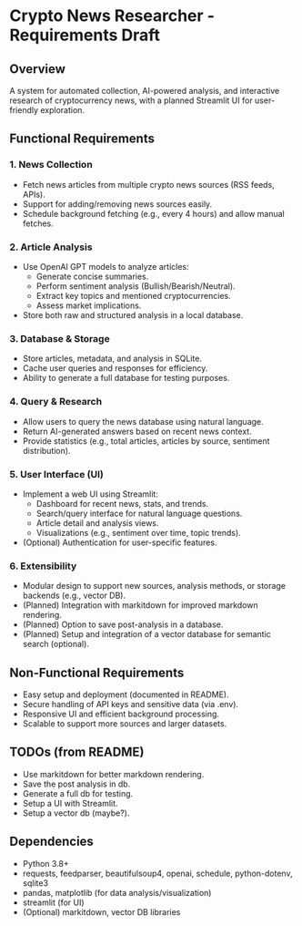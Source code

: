 # Crypto News Researcher - Requirements Draft

## Overview
A system for automated collection, AI-powered analysis, and interactive research of cryptocurrency news, with a planned Streamlit UI for user-friendly exploration.

## Functional Requirements

### 1. News Collection
- Fetch news articles from multiple crypto news sources (RSS feeds, APIs).
- Support for adding/removing news sources easily.
- Schedule background fetching (e.g., every 4 hours) and allow manual fetches.

### 2. Article Analysis
- Use OpenAI GPT models to analyze articles:
  - Generate concise summaries.
  - Perform sentiment analysis (Bullish/Bearish/Neutral).
  - Extract key topics and mentioned cryptocurrencies.
  - Assess market implications.
- Store both raw and structured analysis in a local database.

### 3. Database & Storage
- Store articles, metadata, and analysis in SQLite.
- Cache user queries and responses for efficiency.
- Ability to generate a full database for testing purposes.

### 4. Query & Research
- Allow users to query the news database using natural language.
- Return AI-generated answers based on recent news context.
- Provide statistics (e.g., total articles, articles by source, sentiment distribution).

### 5. User Interface (UI)
- Implement a web UI using Streamlit:
  - Dashboard for recent news, stats, and trends.
  - Search/query interface for natural language questions.
  - Article detail and analysis views.
  - Visualizations (e.g., sentiment over time, topic trends).
- (Optional) Authentication for user-specific features.

### 6. Extensibility
- Modular design to support new sources, analysis methods, or storage backends (e.g., vector DB).
- (Planned) Integration with markitdown for improved markdown rendering.
- (Planned) Option to save post-analysis in a database.
- (Planned) Setup and integration of a vector database for semantic search (optional).

## Non-Functional Requirements
- Easy setup and deployment (documented in README).
- Secure handling of API keys and sensitive data (via .env).
- Responsive UI and efficient background processing.
- Scalable to support more sources and larger datasets.

## TODOs (from README)
- Use markitdown for better markdown rendering.
- Save the post analysis in db.
- Generate a full db for testing.
- Setup a UI with Streamlit.
- Setup a vector db (maybe?).

## Dependencies
- Python 3.8+
- requests, feedparser, beautifulsoup4, openai, schedule, python-dotenv, sqlite3
- pandas, matplotlib (for data analysis/visualization)
- streamlit (for UI)
- (Optional) markitdown, vector DB libraries
